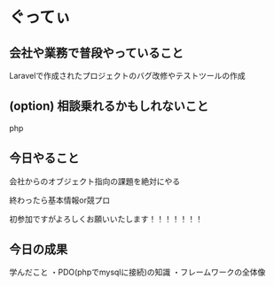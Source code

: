 # ぐってぃ

## 会社や業務で普段やっていること
Laravelで作成されたプロジェクトのバグ改修やテストツールの作成

## (option) 相談乗れるかもしれないこと
php

## 今日やること
会社からのオブジェクト指向の課題を絶対にやる

終わったら基本情報or競プロ

初参加ですがよろしくお願いいたします！！！！！！！

## 今日の成果
学んだこと
・PDO(phpでmysqlに接続)の知識
・フレームワークの全体像
